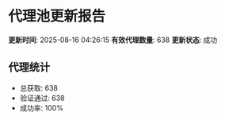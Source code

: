# 代理池更新报告

**更新时间**: 2025-08-16 04:26:15
**有效代理数量**: 638
**更新状态**:  成功

## 代理统计
- 总获取: 638
- 验证通过: 638
- 成功率: 100%
